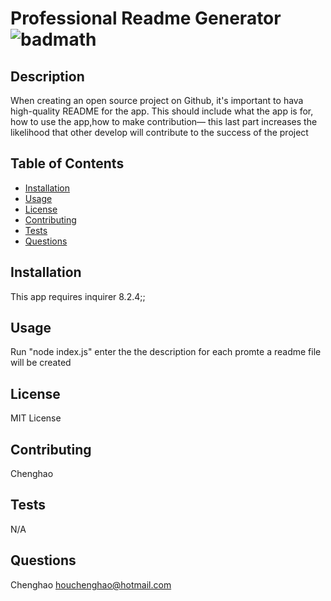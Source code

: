 
# Professional Readme Generator   ![badmath](https://img.shields.io/badge/license-MITLicense-success)
## Description

When creating an open source project on Github, it's important to hava high-quality README for the app. This should include what the app is for, how to use the app,how to make contribution— this last part increases the likelihood that other develop will contribute to the success of the project
    
## Table of Contents
    
- [Installation](#installation)
- [Usage](#usage)
- [License](#license)
- [Contributing](#contributing)
- [Tests](#Tests)
- [Questions](#questions)

    
## Installation 
    
This app requires inquirer 8.2.4;;
    
## Usage
    
Run "node index.js" enter the the description for each promte a readme file will be created
     
## License

MIT License
    
## Contributing
    
Chenghao
    
## Tests
    
N/A

## Questions

Chenghao
houchenghao@hotmail.com

